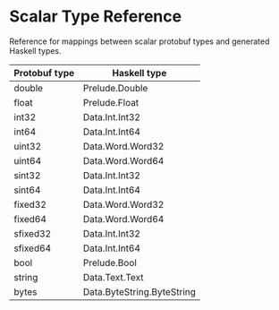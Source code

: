 # Scalar Type Reference

Reference for mappings between scalar protobuf types and generated Haskell types.


| Protobuf type  | Haskell type               |
| -------------- | -------------              |
| double         | Prelude.Double             |
| float          | Prelude.Float              |
| int32          | Data.Int.Int32             |
| int64          | Data.Int.Int64             |
| uint32         | Data.Word.Word32           |
| uint64         | Data.Word.Word64           |
| sint32         | Data.Int.Int32             |
| sint64         | Data.Int.Int64             |
| fixed32        | Data.Word.Word32           |
| fixed64        | Data.Word.Word64           |
| sfixed32       | Data.Int.Int32             |
| sfixed64       | Data.Int.Int64             |
| bool           | Prelude.Bool               |
| string         | Data.Text.Text             |
| bytes          | Data.ByteString.ByteString |
